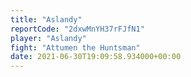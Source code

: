 ```yaml
---
title: "Aslandy"
reportCode: "2dxwMnYH37rFJfN1"
player: "Aslandy"
fight: "Attumen the Huntsman"
date: 2021-06-30T19:09:58.934000+00:00
---
```

